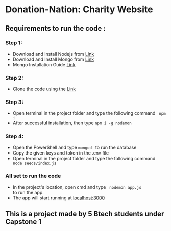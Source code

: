 # Donation-Nation: Charity Website

## Requirements to run the code :

### Step 1:
- Download and Install Nodejs from [Link](https://nodejs.org/en/download/)
- Download and Install Mongo from [Link](https://www.mongodb.com/try/download/community)
- Mongo Installation Guide [Link](https://zarkom.net/blogs/how-to-install-mongodb-for-development-in-windows-3328)

### Step 2:
- Clone the code using the
[Link](https://github.com/PratyakshMathur/Donation-Nation.git)

### Step 3:
- Open terminal in the project folder and type the following command <code> npm i</code>
- After successful installation, then type <code>npm i -g nodemon </code>

### Step 4:
- Open the PowerShell and type <code>mongod </code> to run the database
- Copy the given keys and token in the .env file
- Open terminal in the project folder and type the following command <code> node seeds/index.js</code>

### All set to run the code
- In the project's location, open cmd and type <code> nodemon app.js </code> to run the app.
- The app will start running at [localhost:3000](localhost:3000)

## This is a project made by 5 Btech students under Capstone 1 
